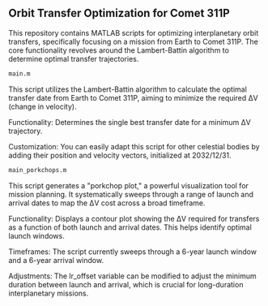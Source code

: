## Orbit Transfer Optimization for Comet 311P
This repository contains MATLAB scripts for optimizing interplanetary orbit transfers, specifically focusing on a mission from Earth to Comet 311P. The core functionality revolves around the Lambert-Battin algorithm to determine optimal transfer trajectories.

```bash
main.m
```
This script utilizes the Lambert-Battin algorithm to calculate the optimal transfer date from Earth to Comet 311P, aiming to minimize the required ΔV (change in velocity).

Functionality: Determines the single best transfer date for a minimum ΔV trajectory.

Customization: You can easily adapt this script for other celestial bodies by adding their position and velocity vectors, initialized at 2032/12/31.

```bash
main_porkchops.m
```
This script generates a "porkchop plot," a powerful visualization tool for mission planning. It systematically sweeps through a range of launch and arrival dates to map the ΔV cost across a broad timeframe.

Functionality: Displays a contour plot showing the ΔV required for transfers as a function of both launch and arrival dates. This helps identify optimal launch windows.

Timeframes: The script currently sweeps through a 6-year launch window and a 6-year arrival window.

Adjustments: The lr_offset variable can be modified to adjust the minimum duration between launch and arrival, which is crucial for long-duration interplanetary missions.
